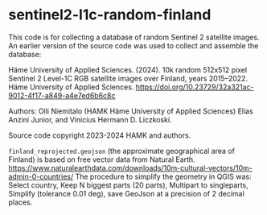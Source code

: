 # sentinel2-l1c-random-finland

This code is for collecting a database of random Sentinel 2 satellite images. An earlier version of the source code was used to collect and assemble the database:

  Häme University of Applied Sciences. (2024). 10k random 512x512 pixel Sentinel 2 Level-1C RGB satellite images over Finland, years 2015–2022. Häme University of Applied Sciences. https://doi.org/10.23729/32a321ac-9012-4f17-a849-a4e7ed6b6c8c

Authors: Olli Niemitalo (HAMK Häme University of Applied Sciences) Elias Anzini Junior, and Vinicius Hermann D. Liczkoski.

Source code copyright 2023-2024 HAMK and authors.

`finland_reprojected.geojson` (the approximate geographical area of Finland) is based on free vector data from Natural Earth. https://www.naturalearthdata.com/downloads/10m-cultural-vectors/10m-admin-0-countries/ The procedure to simplify the geometry in QGIS was: Select country, Keep N biggest parts (20 parts), Multipart to singleparts, Simplify (tolerance 0.01 deg), save GeoJson at a precision of 2 decimal places.
